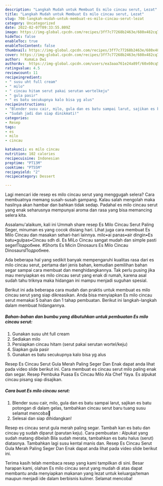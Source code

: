 ```yaml
---
description: "Langkah Mudah untuk Membuat Es milo cincau serut, Lezat"
title: "Langkah Mudah untuk Membuat Es milo cincau serut, Lezat"
slug: 708-langkah-mudah-untuk-membuat-es-milo-cincau-serut-lezat
category: Uncategorized
date: 2022-02-07T09:33:55.809Z
image: https://img-global.cpcdn.com/recipes/3ff7c77268b2463e/680x482cq70/es-milo-cincau-serut-foto-resep-utama.jpg
hideToc: false
enableToc: true
enableTocContent: false
thumbnail: https://img-global.cpcdn.com/recipes/3ff7c77268b2463e/680x482cq70/es-milo-cincau-serut-foto-resep-utama.jpg
cover: https://img-global.cpcdn.com/recipes/3ff7c77268b2463e/680x482cq70/es-milo-cincau-serut-foto-resep-utama.jpg
author:  KumaLa Dwi
authorAv:  https://img-global.cpcdn.com/users/ea3aaa761e24a89f/60x60cq50/avatar.jpg
ratingvalue: 4.5
reviewcount: 11
recipeingredient:
- " susu uht full cream"
- " milo"
- " cincau hitam serut pakai serutan wortelkeju"
- " gula pasir"
- " es batu secukupnya kalo bisa yg alus"
recipeinstructions:
- "Blender susu cair, milo, gula dan es batu sampai larut, sajikan es batu potongan di dalam gelas, tambahkan cincau serut baru tuang susu selamat mencoba🤗"
- "Sudah jadi dan siap dinikmati!"
categories:
- Resep
tags:
- es
- milo
- cincau

katakunci: es milo cincau 
nutrition: 102 calories
recipecuisine: Indonesian
preptime: "PT13M"
cooktime: "PT55M"
recipeyield: "2"
recipecategory: Dessert

---
```



Lagi mencari ide resep es milo cincau serut yang menggugah selera? Cara membuatnya memang susah-susah gampang. Kalau salah mengolah maka hasilnya akan hambar dan bahkan tidak sedap. Padahal es milo cincau serut yang enak seharusnya mempunyai aroma dan rasa yang bisa memancing selera kita.


Assalamu&#39;alaikum, kali ini Ummah share resep Es Milo Cincau Serut Paling Seger, minuman es yang cocok disiang hari. Lihat juga cara membuat Es Milo Cincau dan masakan sehari-hari lainnya. milo•ai panas•air dingin•Es batu•gulpas•Cincau sdh di. Es MiLo Cincau sangat mudah dan simple pasti segerПодробнее. #Shorts Es Micin Dinosaurs Es Milo Cincau DinosaursПодробнее.

Ada beberapa hal yang sedikit banyak mempengaruhi kualitas rasa dari es milo cincau serut, pertama dari jenis bahan, kemudian pemilihan bahan segar sampai cara membuat dan menghidangkannya. Tak perlu pusing jika mau menyiapkan es milo cincau serut yang enak di rumah, karena asal sudah tahu triknya maka hidangan ini mampu menjadi suguhan spesial.


Berikut ini ada beberapa cara mudah dan praktis untuk membuat es milo cincau serut yang siap dikreasikan. Anda bisa menyiapkan Es milo cincau serut memakai 5 bahan dan 1 tahap pembuatan. Berikut ini langkah-langkah dalam membuat hidangannya.

<!--inarticleads1-->

##### Bahan-bahan dan bumbu yang dibutuhkan untuk pembuatan Es milo cincau serut:

1. Gunakan  susu uht full cream
1. Sediakan  milo
1. Persiapkan  cincau hitam (serut pakai serutan wortel/keju)
1. Siapkan  gula pasir
1. Gunakan  es batu secukupnya kalo bisa yg alus


Resep Es Cincau Serut Gula Merah Paling Seger Dan Enak dapat anda lihat pada video slide berikut ini. Cara membuat es cincau serut milo paling enak dan segar. Resep Pembuka Puasa Es Cincau Milo Ala Chef Yaya. Es alpukat cincau pisang siap disajikan. 

<!--inarticleads2-->

##### Cara buat Es milo cincau serut:

1. Blender susu cair, milo, gula dan es batu sampai larut, sajikan es batu potongan di dalam gelas, tambahkan cincau serut baru tuang susu selamat mencoba🤗
1. Selesai dan siap dihidangkan!

Resep es cincau serut gula merah paling segar. Tambah kan es batu dan cincau yg sudah diparut (parutan keju). Cara pembuatan : Alpukat yang sudah matang dibelah Bila sudah merata, tambahkan es batu halus (serut) diatasnya. Tambahkan lagi susu kental manis dan. Resep Es Cincau Serut Gula Merah Paling Seger Dan Enak dapat anda lihat pada video slide berikut ini. 

Terima kasih telah membaca resep yang kami tampilkan di sini. Besar harapan kami, olahan Es milo cincau serut yang mudah di atas dapat membantu anda menyiapkan makanan yang lezat untuk keluarga/teman maupun menjadi ide dalam berbisnis kuliner. Selamat mencoba!
